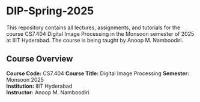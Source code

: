 # DIP-Spring-2025

This repository contains all lectures, assignments, and tutorials for the course CS7.404 Digital Image Processing in the Monsoon semester of 2025 at IIIT Hyderabad. The course is being taught by Anoop M. Namboodiri.

## Course Overview

**Course Code:** CS7.404
**Course Title:** Digital Image Processing
**Semester:** Monsoon 2025  
**Institution:** IIIT Hyderabad  
**Instructor:** Anoop M. Namboodiri